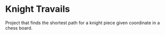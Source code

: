 # Knight Travails

Project that finds the shortest path for a knight piece given coordinate in a chess board.
